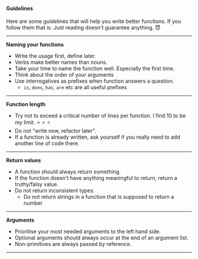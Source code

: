 #### Guidelines

Here are some guidelines that will help you write better functions. If you follow them that is. Just reading doesn't guarantee anything. :smiling_imp:

----

**Naming your functions**
* Write the usage first, define later.
* Verbs make better names than nouns.
* Take your time to name the function well. Especially the first time.
* Think about the order of your arguments
* Use interrogatives as prefixes when function answers a question.
    * `is`, `does`, `has`, `are` etc are all useful prefixes

----

**Function length**
* Try not to exceed a critical number of lines per function. I find 10 to be my limit. :star: :star: :star:
* Do not "write now, refactor later".
* If a function is already written, ask yourself if you really need to add another line of code there.

----

**Return values**
* A function should always return something.
* If the function doesn't have anything meaningful to return, return a truthy/falsy value.
* Do not return inconsistent types.
    * Do not return strings in a function that is supposed to return a number

----

**Arguments**
* Prioritise your most needed arguments to the left hand side.
* Optional arguments should always occur at the end of an argument list.
* Non-primitives are always passed by reference.

----
